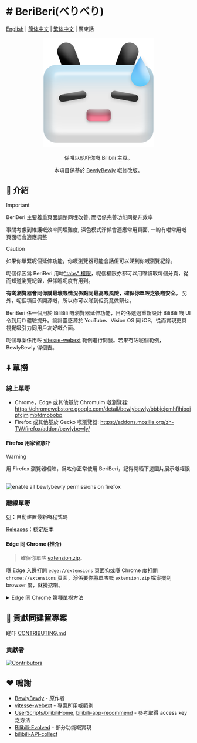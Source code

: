 # # BeriBeri(べりべり)

[English](README-en.md) | [简体中文](README.md) | [繁体中文](README-zh_TW.md) | 廣東話

<p align="center" style="margin-bottom: 0px !important;">
<img width="300" alt="BewlyBewly icon" src="./assets/icon-512.png"><br/>
</p>

<p align="center">係咁以執吓你嘅 Bilibili 主頁。</p>
<p align="center">本項目係基於 <a href="https://github.com/BewlyBewly/BewlyBewly">BewlyBewly</a> 嘅修改版。</p>

<!-- ![min1](https://github.com/hakadao/BewlyBewly/assets/33394391/951f9e2a-d0e1-452c-83a9-dc6d85c4d441)
![min2](https://github.com/hakadao/BewlyBewly/assets/33394391/3e75dd20-f60b-4645-b434-23a24c72959c) -->

## 👋 介紹

> [!IMPORTANT]
> BeriBeri 主要着重頁面調整同埋改善, 而唔係完善功能同提升效率
>
> 事關考慮到維護嘅效率同埋難度, 深色模式淨係會適應常用頁面, 一啲冇咁常用嘅頁面唔會適應調整

> [!CAUTION]
> 如果你單緊呢個延伸功能，你嘅瀏覽器可能會話佢可以睇到你嘅瀏覽紀錄。
>
> 呢個係因爲 BeriBeri 用咗["tabs" 權限](https://developer.chrome.com/docs/extensions/reference/api/tabs)，呢個權限亦都可以用嚟讀取每個分頁，從而知道瀏覽紀錄，但係喺呢度冇用到。
>
> **有啲瀏覽器會同你講最壞嘅情況係點同最高嘅風險，確保你單咗之後嘅安全。**
> 另外，呢個項目係開源嘅，所以你可以睇到佢究竟做緊乜。

BeriBeri 係一個用於 BiliBili 嘅瀏覽器延伸功能，目的係透過重新設計 BiliBili 嘅 UI 令到用戶體驗提升。設計靈感源於 YouTube、Vision OS 同 iOS，從而實現更具視覺吸引力同用戶友好嘅介面。

呢個專案係用咗 [vitesse-webext](https://github.com/antfu/vitesse-webext) 範例進行開發。若果冇咗呢個範例，BewlyBewly 得個吉。

## ⬇️ 單撈

### 線上單嘢

<!---
> [!TIP]
> 即使你用嘅係 Edge browser，我哋都係建議你喺返 Chrome 線上應用程式商店單撈。事關喺審核速度上，Chrome 線上應用程式商店照計係快過 Edge 的附加元件好鬼死多。~~Edge Add-ons 收皮啦屌~~
>
> 仲有，BewlyBewly 喺 Chrome 線上應用程式商店嘅版本執啲嚴重性嘅 bug 速度係會快趣過 Edge 附加元件好多嘅 ~~Edge Add-ons 你幾時死~~
-->

- Chrome，Edge 或其他基於 Chromuim 嘅瀏覽器: <https://chromewebstore.google.com/detail/bewlybewly/bbbiejemhfihiooipfcjmjmbfdmobobp>
- Firefox 或其他基於 Gecko 嘅瀏覽器: <https://addons.mozilla.org/zh-TW/firefox/addon/bewlybewly/>

#### Firefox 用家留意吓

> [!WARNING]
> 用 Firefox 瀏覽器嗰陣，爲咗你正常使用 BeriBeri，記得開晒下邊圖片展示嘅權限

<br/> <img width="655" alt="enable all bewlybewly permissions on firefox" src="https://github.com/hakadao/BewlyBewly/assets/33394391/9566aed8-040a-4435-a2ec-c61117f8e429">

### 離線單嘢

[CI](https://github.com/TC999/BeriBeri/actions)：自動建置最新嘅程式碼

[Releases](https://github.com/TC999/BeriBeri/releases)：穩定版本

#### Edge 同 Chrome (推介)

> 確保你單咗 [extension.zip](https://github.com/TC999/BeriBeri/releases)。

喺 Edge 入邊打開 `edge://extensions` 頁面抑或喺 Chrome 度打開 `chrome://extensions` 頁面，淨係要你將單咗嘅 `extension.zip` 檔案擺到 browser 度，就攪掂喇。

<details>
 <summary> Edge 同 Chrome 第種單撈方法 </summary>

#### Edge

> 確保你單咗 [extension.zip](https://github.com/TC999/BeriBeri/releases) 兼且解壓縮個檔案

1. 喺地址欄入邊輸入 `edge://extensions/`，然之後撳 Enter
2. 打開`開發者模式`，撳`載入解壓縮` <br/> <img width="655" alt="image" src="https://user-images.githubusercontent.com/33394391/232246901-e3544c16-bde2-480d-b770-ca5242793963.png">
3. 將解開嘅擴充功能資料夾載入到你嘅瀏覽器度

#### Chrome
>
> 確保你單咗 [extension.zip](https://github.com/TC999/BeriBeri/releases) 兼且解壓縮個檔案

1. 在地址欄中輸入 `chrome://extensions/`，然後按下 Enter 鍵
2. 打開`開發者模式`，撳`載入解壓縮` <br/> <img width="655" alt="Snipaste_2022-03-27_18-17-04" src="https://user-images.githubusercontent.com/33394391/160276882-13da0484-92c1-47dd-add8-7655c5c2bf1c.png">
3. 將解開嘅擴充功能資料夾載入到你嘅瀏覽器度

</details>

## 🤝 貢獻同建置專案

睇吓 [CONTRIBUTING.md](docs/CONTRIBUTING-jyut.md)

### 貢獻者

[![Contributors](https://contrib.rocks/image?repo=hakadao/BewlyBewly)](https://github.com/BewlyBewly/BewlyBewly/graphs/contributors)

## ❤️ 鳴謝

- [BewlyBewly](https://github.com/BewlyBewly/BewlyBewly) - 原作者
- [vitesse-webext](https://github.com/antfu/vitesse-webext) - 專案所用嘅範例
- [UserScripts/bilibiliHome](https://github.com/indefined/UserScripts/tree/master/bilibiliHome), [bilibili-app-recommend](https://github.com/magicdawn/bilibili-app-recommend) - 參考取得 access key 之方法
- [Bilibili-Evolved](https://github.com/the1812/Bilibili-Evolved) - 部分功能嘅實現
- [bilibili-API-collect](https://github.com/SocialSisterYi/bilibili-API-collect)
